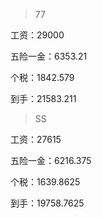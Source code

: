 > 77

工资：29000

五险一金：6353.21

个税：1842.579

到手：21583.211

> SS

工资：27615

五险一金：6216.375

个税：1639.8625

到手：19758.7625